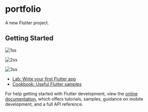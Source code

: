 # portfolio

A new Flutter project.

## Getting Started
![1ss](https://github.com/Abhi805153/my_portfolio/assets/113934072/29ee3b87-eaf5-46be-a0f4-fad7973898c1)

![2ss](https://github.com/Abhi805153/my_portfolio/assets/113934072/883f0b4b-4711-4128-a897-afd696d2b228)

![3ss](https://github.com/Abhi805153/my_portfolio/assets/113934072/41e0a182-1598-4eca-af52-0493b9aed8ed)



- [Lab: Write your first Flutter app](https://docs.flutter.dev/get-started/codelab)
- [Cookbook: Useful Flutter samples](https://docs.flutter.dev/cookbook)

For help getting started with Flutter development, view the
[online documentation](https://docs.flutter.dev/), which offers tutorials,
samples, guidance on mobile development, and a full API reference.
